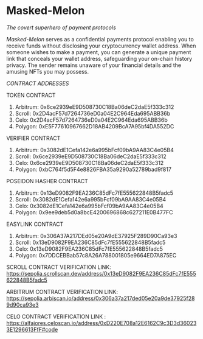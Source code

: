 # Masked-Melon

*The covert superhero of payment protocols*

*Masked-Melon* serves as a confidential payments protocol enabling you to receive funds without disclosing your cryptocurrency wallet address. When someone wishes to make a payment, you can generate a unique payment link that conceals your wallet address, safeguarding your on-chain history privacy. The sender remains unaware of your financial details and the amusing NFTs you may possess.

*CONTRACT ADDRESSES*

TOKEN CONTRACT

1. Arbitrum: 0x6ce2939eE9D508730C18Ba06deC2daE5f333c312
2. Scroll: 0x2D4acF57d7264736eD0a04E2C964Eda695ABB36b
3. Celo: 0x2D4acF57d7264736eD0a04E2C964Eda695ABB36b
4. Polygon: 0xE5F77610967662D18AB4209BcA7A95bf4DA552DC

VERIFIER CONTRACT
1. Arbitrum: 0x3082dE1Cefa142e6a995bFcf09bA9AA83C4e05B4
2. Scroll: 0x6ce2939eE9D508730C18Ba06deC2daE5f333c312
3. Celo: 0x6ce2939eE9D508730C18Ba06deC2daE5f333c312
4. Polygon: 0xbC764f5d5F4e8826FBA35a9290a52789bad9f817

POSEIDON HASHER CONTRACT
1. Arbitrum: 0x13eD9082F9EA236C85dFc7fE555622848B5fadc5
2. Scroll: 0x3082dE1Cefa142e6a995bFcf09bA9AA83C4e05B4
3. Celo: 0x3082dE1Cefa142e6a995bFcf09bA9AA83C4e05B4
4. Polygon: 0x9ee9deb5d0a8bcE4200696868c627211E0B477FC

EASYLINK CONTRACT
1. Arbitrum: 0x306A37A217DEd05e20A9dE37925F289D90Ca93e3
2. Scroll: 0x13eD9082F9EA236C85dFc7fE555622848B5fadc5
3. Celo:  0x13eD9082F9EA236C85dFc7fE555622848B5fadc5
4. Polygon: 0x7DDCEBBab57c8A26A788001805e9664ED7A875EC


SCROLL CONTRACT VERIFICATION LINK: https://sepolia.scrollscan.dev/address/0x13eD9082F9EA236C85dFc7fE555622848B5fadc5

ARBITRUM CONTRACT VERIFICATION LINK: https://sepolia.arbiscan.io/address/0x306a37a217ded05e20a9de37925f289d90ca93e3

CELO CONTRACT VERIFICATION LINK : https://alfajores.celoscan.io/address/0xD220E708a12E6162C9c3D3d360233E1296613FfF#code
